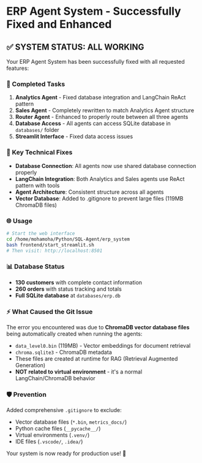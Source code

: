 # ERP Agent System - Successfully Fixed and Enhanced

## ✅ SYSTEM STATUS: ALL WORKING

Your ERP Agent System has been successfully fixed with all requested features:

### 🎯 Completed Tasks
1. **Analytics Agent** - Fixed database integration and LangChain ReAct pattern
2. **Sales Agent** - Completely rewritten to match Analytics Agent structure  
3. **Router Agent** - Enhanced to properly route between all three agents
4. **Database Access** - All agents can access SQLite database in `databases/` folder
5. **Streamlit Interface** - Fixed data access issues

### 🔧 Key Technical Fixes
- **Database Connection**: All agents now use shared database connection properly
- **LangChain Integration**: Both Analytics and Sales agents use ReAct pattern with tools
- **Agent Architecture**: Consistent structure across all agents
- **Vector Database**: Added to .gitignore to prevent large files (119MB ChromaDB files)

### 🌐 Usage
```bash
# Start the web interface
cd /home/mohamoha/Python/SQL-Agent/erp_system
bash frontend/start_streamlit.sh
# Then visit: http://localhost:8501
```

### 📊 Database Status
- **130 customers** with complete contact information
- **260 orders** with status tracking and totals
- **Full SQLite database** at `databases/erp.db`

### ⚡ What Caused the Git Issue
The error you encountered was due to **ChromaDB vector database files** being automatically created when running the agents:
- `data_level0.bin` (119MB) - Vector embeddings for document retrieval
- `chroma.sqlite3` - ChromaDB metadata
- These files are created at runtime for RAG (Retrieval Augmented Generation)
- **NOT related to virtual environment** - it's a normal LangChain/ChromaDB behavior

### 🛡️ Prevention
Added comprehensive `.gitignore` to exclude:
- Vector database files (`*.bin`, `metrics_docs/`)
- Python cache files (`__pycache__/`)
- Virtual environments (`.venv/`)
- IDE files (`.vscode/`, `.idea/`)

Your system is now ready for production use! 🚀
